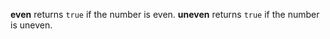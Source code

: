 
**even** returns `true` if the number is even.
**uneven** returns `true` if the number is uneven.

<rv-bind-content class="pt-3">
<template>
<rv-example-tabs class="pt-3" handle="bs4-icon">
<template type="single-html-file">
<ul>
  <li rv-each-text="['Milk','Chocolate','Butter','Toast']" rv-class-text-success="%text% | even" rv-class-text-danger="%text% | uneven">{text}</li>
</ul>
</template>
</rv-example-tabs>
</template>
</rv-bind-content>
